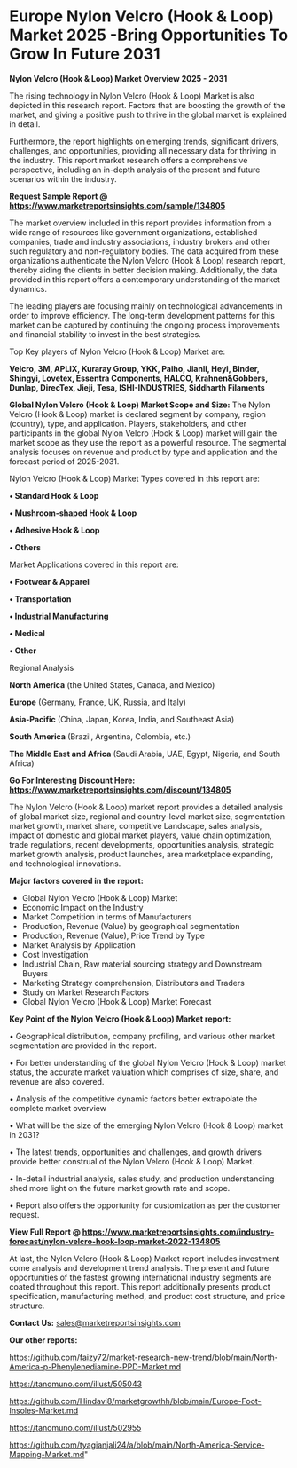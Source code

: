 # Europe Nylon Velcro (Hook & Loop) Market 2025 -Bring Opportunities To Grow In Future 2031

<Strong> Nylon Velcro (Hook & Loop) Market Overview 2025 - 2031</strong>

The rising technology in Nylon Velcro (Hook & Loop) Market is also depicted in this research report. Factors that are boosting the growth of the market, and giving a positive push to thrive in the global market is explained in detail.

Furthermore, the report highlights on emerging trends, significant drivers, challenges, and opportunities, providing all necessary data for thriving in the industry. This report market research offers a comprehensive perspective, including an in-depth analysis of the present and future scenarios within the industry.

<strong>Request Sample Report @ <a href=https://www.marketreportsinsights.com/sample/134805>https://www.marketreportsinsights.com/sample/134805</a></strong>

The market overview included in this report provides information from a wide range of resources like government organizations, established companies, trade and industry associations, industry brokers and other such regulatory and non-regulatory bodies. The data acquired from these organizations authenticate the Nylon Velcro (Hook & Loop) research report, thereby aiding the clients in better decision making. Additionally, the data provided in this report offers a contemporary understanding of the market dynamics.

The leading players are focusing mainly on technological advancements in order to improve efficiency. The long-term development patterns for this market can be captured by continuing the ongoing process improvements and financial stability to invest in the best strategies.

Top Key players of Nylon Velcro (Hook & Loop) Market are:

<strong>Velcro, 3M, APLIX, Kuraray Group, YKK, Paiho, Jianli, Heyi, Binder, Shingyi, Lovetex, Essentra Components, HALCO, Krahnen&Gobbers, Dunlap, DirecTex, Jieji, Tesa, ISHI-INDUSTRIES, Siddharth Filaments</strong>

<strong><b>Global Nylon Velcro (Hook & Loop) Market Scope and Size:</b></strong>
The Nylon Velcro (Hook & Loop) market is declared segment by company, region (country), type, and application. Players, stakeholders, and other participants in the global Nylon Velcro (Hook & Loop) market will gain the market scope as they use the report as a powerful resource. The segmental analysis focuses on revenue and product by type and application and the forecast period of 2025-2031.

Nylon Velcro (Hook & Loop) Market Types covered in this report are:

<strong>• Standard Hook & Loop

• Mushroom-shaped Hook & Loop

• Adhesive Hook & Loop

• Others</strong>

Market Applications covered in this report are:

<strong>• Footwear & Apparel

• Transportation

• Industrial Manufacturing

• Medical

• Other</strong> 

Regional Analysis

<strong>North America</strong> (the United States, Canada, and Mexico)

<strong>Europe</strong> (Germany, France, UK, Russia, and Italy)

<strong>Asia-Pacific</strong> (China, Japan, Korea, India, and Southeast Asia)

<strong>South America</strong> (Brazil, Argentina, Colombia, etc.)

<strong>The Middle East and Africa</strong> (Saudi Arabia, UAE, Egypt, Nigeria, and South Africa)

<strong>Go For Interesting Discount Here: <a href=https://www.marketreportsinsights.com/discount/134805>https://www.marketreportsinsights.com/discount/134805</a></strong>

The Nylon Velcro (Hook & Loop) market report provides a detailed analysis of global market size, regional and country-level market size, segmentation market growth, market share, competitive Landscape, sales analysis, impact of domestic and global market players, value chain optimization, trade regulations, recent developments, opportunities analysis, strategic market growth analysis, product launches, area marketplace expanding, and technological innovations.

<strong><b>Major factors covered in the report:</b></strong>
<ul>
  <li>Global Nylon Velcro (Hook & Loop) Market </li>
  <li>Economic Impact on the Industry</li>
  <li>Market Competition in terms of Manufacturers</li>
  <li>Production, Revenue (Value) by geographical segmentation</li>
  <li>Production, Revenue (Value), Price Trend by Type</li>
  <li>Market Analysis by Application</li>
  <li>Cost Investigation</li>
  <li>Industrial Chain, Raw material sourcing strategy and Downstream Buyers</li>
  <li>Marketing Strategy comprehension, Distributors and Traders</li>
  <li>Study on Market Research Factors</li>
  <li>Global Nylon Velcro (Hook & Loop) Market Forecast</li>
</ul>

<strong><b>Key Point of the Nylon Velcro (Hook & Loop) Market report:</b></strong>

• Geographical distribution, company profiling, and various other market segmentation are provided in the report.

• For better understanding of the global Nylon Velcro (Hook & Loop) market status, the accurate market valuation which comprises of size, share, and revenue are also covered.

• Analysis of the competitive dynamic factors better extrapolate the complete market overview

• What will be the size of the emerging Nylon Velcro (Hook & Loop) market in 2031?

• The latest trends, opportunities and challenges, and growth drivers provide better construal of the Nylon Velcro (Hook & Loop) Market.

• In-detail industrial analysis, sales study, and production understanding shed more light on the future market growth rate and scope.

• Report also offers the opportunity for customization as per the customer request.

<strong><b>View Full Report @ <a href=https://www.marketreportsinsights.com/industry-forecast/nylon-velcro-hook-loop-market-2022-134805>https://www.marketreportsinsights.com/industry-forecast/nylon-velcro-hook-loop-market-2022-134805</a></b></strong>


At last, the Nylon Velcro (Hook & Loop) Market report includes investment come analysis and development trend analysis. The present and future opportunities of the fastest growing international industry segments are coated throughout this report. This report additionally presents product specification, manufacturing method, and product cost structure, and price structure.

<strong>Contact Us:</strong>
sales@marketreportsinsights.com

<strong>Our other reports:</strong>

<a href=https://github.com/faizy72/market-research-new-trend/blob/main/North-America-p-Phenylenediamine-PPD-Market.md>https://github.com/faizy72/market-research-new-trend/blob/main/North-America-p-Phenylenediamine-PPD-Market.md</a>

<a href=https://tanomuno.com/illust/505043>https://tanomuno.com/illust/505043</a>

<a href=https://github.com/Hindavi8/marketgrowthh/blob/main/Europe-Foot-Insoles-Market.md>https://github.com/Hindavi8/marketgrowthh/blob/main/Europe-Foot-Insoles-Market.md</a>

<a href=https://tanomuno.com/illust/502955>https://tanomuno.com/illust/502955</a>

<a href=https://github.com/tyagianjali24/a/blob/main/North-America-Service-Mapping-Market.md>https://github.com/tyagianjali24/a/blob/main/North-America-Service-Mapping-Market.md</a>"
